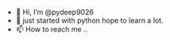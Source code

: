 - 👋 Hi, I’m @pydeep9026
- 👀 just started with python hope to learn a lot.
- 📫 How to reach me ..

<!---
pydeep9026/pydeep9026 is a ✨ special ✨ repository because its `README.md` (this file) appears on your GitHub profile.
You can click the Preview link to take a look at your changes.
--->
